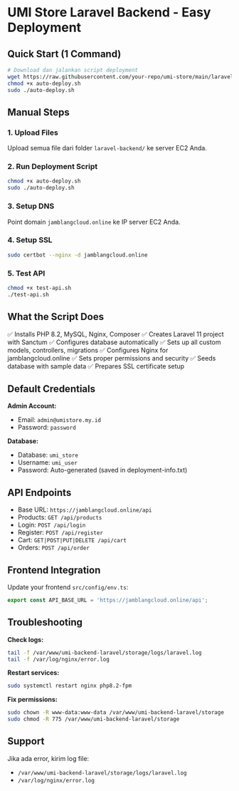 
# UMI Store Laravel Backend - Easy Deployment

## Quick Start (1 Command)

```bash
# Download dan jalankan script deployment
wget https://raw.githubusercontent.com/your-repo/umi-store/main/laravel-backend/auto-deploy.sh
chmod +x auto-deploy.sh
sudo ./auto-deploy.sh
```

## Manual Steps

### 1. Upload Files
Upload semua file dari folder `laravel-backend/` ke server EC2 Anda.

### 2. Run Deployment Script
```bash
chmod +x auto-deploy.sh
sudo ./auto-deploy.sh
```

### 3. Setup DNS
Point domain `jamblangcloud.online` ke IP server EC2 Anda.

### 4. Setup SSL
```bash
sudo certbot --nginx -d jamblangcloud.online
```

### 5. Test API
```bash
chmod +x test-api.sh
./test-api.sh
```

## What the Script Does

✅ Installs PHP 8.2, MySQL, Nginx, Composer
✅ Creates Laravel 11 project with Sanctum
✅ Configures database automatically
✅ Sets up all custom models, controllers, migrations
✅ Configures Nginx for jamblangcloud.online
✅ Sets proper permissions and security
✅ Seeds database with sample data
✅ Prepares SSL certificate setup

## Default Credentials

**Admin Account:**
- Email: `admin@umistore.my.id`
- Password: `password`

**Database:**
- Database: `umi_store`
- Username: `umi_user`
- Password: Auto-generated (saved in deployment-info.txt)

## API Endpoints

- Base URL: `https://jamblangcloud.online/api`
- Products: `GET /api/products`
- Login: `POST /api/login`
- Register: `POST /api/register`
- Cart: `GET|POST|PUT|DELETE /api/cart`
- Orders: `POST /api/order`

## Frontend Integration

Update your frontend `src/config/env.ts`:

```typescript
export const API_BASE_URL = 'https://jamblangcloud.online/api';
```

## Troubleshooting

**Check logs:**
```bash
tail -f /var/www/umi-backend-laravel/storage/logs/laravel.log
tail -f /var/log/nginx/error.log
```

**Restart services:**
```bash
sudo systemctl restart nginx php8.2-fpm
```

**Fix permissions:**
```bash
sudo chown -R www-data:www-data /var/www/umi-backend-laravel/storage
sudo chmod -R 775 /var/www/umi-backend-laravel/storage
```

## Support

Jika ada error, kirim log file:
- `/var/www/umi-backend-laravel/storage/logs/laravel.log`
- `/var/log/nginx/error.log`
